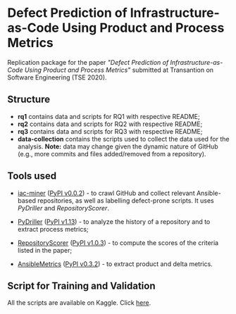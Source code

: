 # Defect Prediction of Infrastructure-as-Code Using Product and Process Metrics
Replication package for the paper *"Defect Prediction of Infrastructure-as-Code Using Product and Process Metrics"* submitted at Transantion on Software Engineering (TSE 2020).

## Structure
* **rq1** contains data and scripts for RQ1 with respective README;
* **rq2** contains data and scripts for RQ2 with respective README;
* **rq3** contains data and scripts for RQ3 with respective README;
* **data-collection** contains the scripts used to collect the data used for the analysis. **Note:** data may change given the dynamic nature of GitHub (e.g., more commits and files added/removed from a repository). 

## Tools used

* [iac-miner](https://github.com/stefanodallapalma/iac-miner) ([PyPI v0.0.2](https://pypi.org/project/iacminer/)) - to crawl GitHub and collect relevant Ansible-based repositories, as well as labelling defect-prone scripts. It uses *PyDriller* and *RepositoryScorer*.
  
* [PyDriller](https://github.com/ishepard/pydriller) ([PyPI v1.13](https://pypi.org/project/PyDriller/)) - to analyze the history of a repository and to extract process metrics;
  
* [RepositoryScorer](https://github.com/stefanodallapalma/repository-scorer) ([PyPI v1.0.3](https://pypi.org/project/repository-scorer/)) - to compute the scores of the criteria listed in the paper; 


* [AnsibleMetrics](https://github.com/radon-h2020/radon-ansible-metrics) ([PyPI v0.3.2](https://pypi.org/project/ansiblemetrics/)) - to extract product and delta metrics.


## Script for Training and Validation
All the scripts are available on Kaggle. Click [here](https://www.kaggle.com/stefadp/ansibledefectsprediction/kernels?sortBy=hotness&group=everyone&pageSize=20&datasetId=591542).
